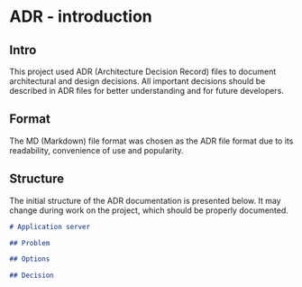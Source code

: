 # ADR - introduction

## Intro
This project used ADR (Architecture Decision Record) files to document architectural and design
 decisions. All important decisions should be described in ADR files for better understanding and
 for future developers.

## Format
The MD (Markdown) file format was chosen as the ADR file format due to its readability, convenience
 of use and popularity.

## Structure
The initial structure of the ADR documentation is presented below. It may change during work on the
 project, which should be properly documented.

```markdown
# Application server

## Problem

## Options

## Decision
```
